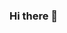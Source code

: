 ### Hi there 👋
<!--
**skLee-HGU/skLee-HGU** is a ✨ _special_ ✨ repository because its `README.md` (this file) appears on your GitHub profile.

(https://hits.seeyoufarm.com/api/count/incr/badge.svg?url=https%3A%2F%2Fgithub.com%2FskLee-HGU&count_bg=%23F3923D&title_bg=%23F3923D&icon=hey.svg&icon_color=%23FFFFFF&title=hits&edge_flat=false)](https://github.com/skLee-HGU)
